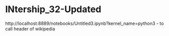 # INtership_32-Updated

http://localhost:8889/notebooks/Untitled3.ipynb?kernel_name=python3   - to call header of wikipedia 
